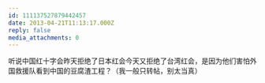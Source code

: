 ```yaml
---
id: 111137527879442457
date: 2013-04-21T11:13:17.000Z
reply: false
media_attachments: 0
---
```


听说中国红十字会昨天拒绝了日本红会今天又拒绝了台湾红会，是因为他们害怕外国救援队看到中国的豆腐渣工程？（我一般只转帖，别太当真）

